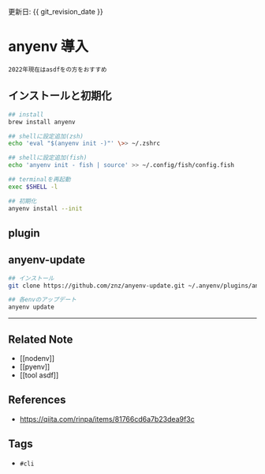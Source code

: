 更新日: {{ git_revision_date }}

# anyenv 導入
```ad-note
2022年現在はasdfをの方をおすすめ
```

## インストールと初期化
```bash
## install
brew install anyenv

## shellに設定追加(zsh)
echo 'eval "$(anyenv init -)"' \>> ~/.zshrc

## shellに設定追加(fish)
echo 'anyenv init - fish | source' >> ~/.config/fish/config.fish

## terminalを再起動
exec $SHELL -l

## 初期化
anyenv install --init
```

## plugin
## anyenv-update
```bash
## インストール
git clone https://github.com/znz/anyenv-update.git ~/.anyenv/plugins/anyenv-update

## 各envのアップデート
anyenv update
```


---
## Related Note
- [[nodenv]]
- [[pyenv]]
- [[tool asdf]]

## References
- https://qiita.com/rinpa/items/81766cd6a7b23dea9f3c

## Tags
- `#cli` 